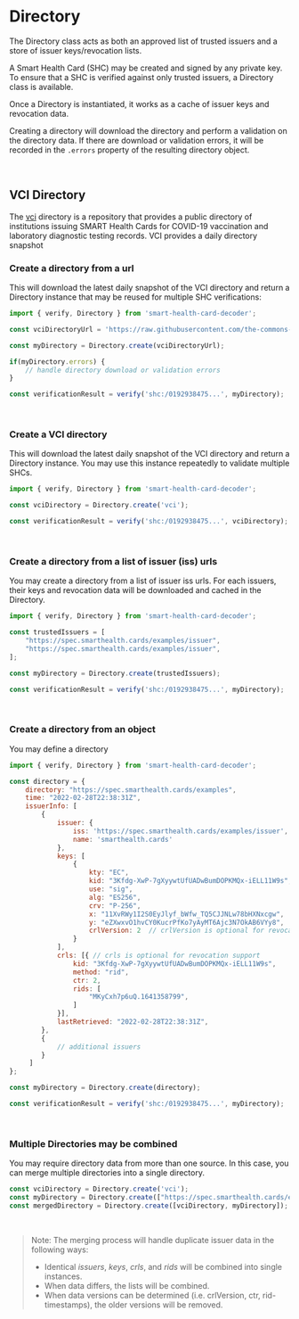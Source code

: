 # Directory

The Directory class acts as both an approved list of trusted issuers and a store of issuer keys/revocation lists.

A Smart Health Card (SHC) may be created and signed by any private key. To ensure that a SHC is verified against only trusted issuers, a Directory class is available.

Once a Directory is instantiated, it works as a cache of issuer keys and revocation data.

Creating a directory will download the directory and perform a validation on the directory data. If there are download or validation errors, it will be recorded in the `.errors` property of the resulting directory object.

<br>

## VCI Directory
The [vci](https://github.com/the-commons-project/vci-directory#vci-directory) directory is a repository that provides a public directory of institutions issuing SMART Health Cards for COVID-19 vaccination and laboratory diagnostic testing records. VCI provides a daily directory snapshot 
 

### Create a directory from a url

This will download the latest daily snapshot of the VCI directory and return a Directory instance that may be reused for multiple SHC verifications:
```js
import { verify, Directory } from 'smart-health-card-decoder';

const vciDirectoryUrl = 'https://raw.githubusercontent.com/the-commons-project/vci-directory/main/logs/vci_snapshot.json';

const myDirectory = Directory.create(vciDirectoryUrl);

if(myDirectory.errors) {
    // handle directory download or validation errors
}

const verificationResult = verify('shc:/0192938475...', myDirectory);

```
<br>


### Create a VCI directory  

This will download the latest daily snapshot of the VCI directory and return a Directory instance. You may use this instance repeatedly to validate multiple SHCs.
```js
import { verify, Directory } from 'smart-health-card-decoder';

const vciDirectory = Directory.create('vci');

const verificationResult = verify('shc:/0192938475...', vciDirectory);

```
<br>


### Create a directory from a list of issuer (iss) urls  
You may create a directory from a list of issuer iss urls. For each issuers, their keys and revocation data will be downloaded and cached in the Directory.
```js
import { verify, Directory } from 'smart-health-card-decoder';

const trustedIssuers = [
    "https://spec.smarthealth.cards/examples/issuer",
    "https://spec.smarthealth.cards/examples/issuer",
];

const myDirectory = Directory.create(trustedIssuers);

const verificationResult = verify('shc:/0192938475...', myDirectory);

```
<br>


### Create a directory from an object 
You may define a directory 
```js
import { verify, Directory } from 'smart-health-card-decoder';

const directory = {
    directory: "https://spec.smarthealth.cards/examples",
    time: "2022-02-28T22:38:31Z",
    issuerInfo: [
        {
            issuer: {
                iss: 'https://spec.smarthealth.cards/examples/issuer',
                name: 'smarthealth.cards'
            },
            keys: [
                {
                    kty: "EC",
                    kid: "3Kfdg-XwP-7gXyywtUfUADwBumDOPKMQx-iELL11W9s",
                    use: "sig",
                    alg: "ES256",
                    crv: "P-256",
                    x: "11XvRWy1I2S0EyJlyf_bWfw_TQ5CJJNLw78bHXNxcgw",
                    y: "eZXwxvO1hvCY0KucrPfKo7yAyMT6Ajc3N7OkAB6VYy8",
                    crlVersion: 2  // crlVersion is optional for revocation support
                }
            ],
            crls: [{ // crls is optional for revocation support
                kid: "3Kfdg-XwP-7gXyywtUfUADwBumDOPKMQx-iELL11W9s",
                method: "rid",
                ctr: 2,
                rids: [
                    "MKyCxh7p6uQ.1641358799",
                ]
            }],
            lastRetrieved: "2022-02-28T22:38:31Z",
        },
        {
            // additional issuers
        }
     ]
};

const myDirectory = Directory.create(directory);

const verificationResult = verify('shc:/0192938475...', myDirectory);

```
<br>

### Multiple Directories may be combined  
You may require directory data from more than one source. In this case, you can merge multiple directories into a single directory.
```js
const vciDirectory = Directory.create('vci');
const myDirectory = Directory.create(["https://spec.smarthealth.cards/examples/issuer"]);
const mergedDirectory = Directory.create([vciDirectory, myDirectory]);

```
<br>

>Note: The merging process will handle duplicate issuer data in the following ways:  
>- Identical _issuers_, _keys_, _crls_, and _rids_ will be combined into single instances.
>- When data differs, the lists will be combined.
>- When data versions can be determined (i.e. crlVersion, ctr, rid-timestamps), the older versions will be removed.

